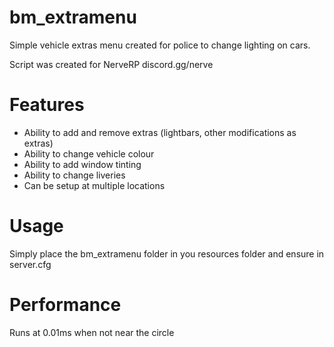 # bm_extramenu
Simple vehicle extras menu created for police to change lighting on cars.

Script was created for NerveRP
discord.gg/nerve

# Features
- Ability to add and remove extras (lightbars, other modifications as extras)
- Ability to change vehicle colour
- Ability to add window tinting
- Ability to change liveries
- Can be setup at multiple locations

# Usage
Simply place the bm_extramenu folder in you resources folder and ensure in server.cfg

# Performance
Runs at 0.01ms when not near the circle




